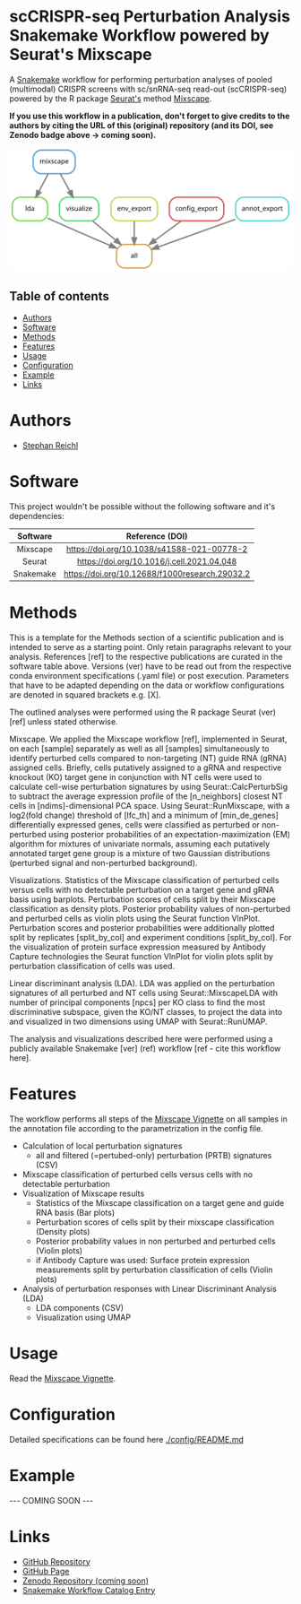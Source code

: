 # scCRISPR-seq Perturbation Analysis Snakemake Workflow powered by Seurat's Mixscape
A [Snakemake](https://snakemake.readthedocs.io/en/stable/) workflow for performing perturbation analyses of pooled (multimodal) CRISPR screens with sc/snRNA-seq read-out (scCRISPR-seq) powered by the R package [Seurat's](https://satijalab.org/seurat/index.html) method [Mixscape](https://satijalab.org/seurat/articles/mixscape_vignette.html).

**If you use this workflow in a publication, don't forget to give credits to the authors by citing the URL of this (original) repository (and its DOI, see Zenodo badge above -> coming soon).**

![Workflow Rulegraph](./workflow/dags/rulegraph.svg)

Table of contents
----------------
  * [Authors](#authors)
  * [Software](#software)
  * [Methods](#methods)
  * [Features](#features)
  * [Usage](#usage)
  * [Configuration](#configuration)
  * [Example](#example)
  * [Links](#links)

# Authors
- [Stephan Reichl](https://github.com/sreichl)


# Software
This project wouldn't be possible without the following software and it's dependencies:

| Software       | Reference (DOI)                                   |
| :------------: | :-----------------------------------------------: |
| Mixscape       | https://doi.org/10.1038/s41588-021-00778-2        |
| Seurat         | https://doi.org/10.1016/j.cell.2021.04.048        |
| Snakemake      | https://doi.org/10.12688/f1000research.29032.2    |

# Methods
This is a template for the Methods section of a scientific publication and is intended to serve as a starting point. Only retain paragraphs relevant to your analysis. References [ref] to the respective publications are curated in the software table above. Versions (ver) have to be read out from the respective conda environment specifications (.yaml file) or post execution. Parameters that have to be adapted depending on the data or workflow configurations are denoted in squared brackets e.g. [X].

The outlined analyses were performed using the R package Seurat (ver) [ref] unless stated otherwise.

Mixscape. We applied the Mixscape workflow [ref], implemented in Seurat, on each [sample] separately as well as all [samples] simultaneously to identify perturbed cells compared to non-targeting (NT) guide RNA (gRNA) assigned cells. Briefly, cells putatively assigned to a gRNA and respective knockout (KO) target gene in conjunction with NT cells were used to calculate cell-wise perturbation signatures by using Seurat::CalcPerturbSig to subtract the average expression profile of  the [n_neighbors] closest NT cells in [ndims]-dimensional PCA space. Using Seurat::RunMixscape, with a log2(fold change) threshold of [lfc_th] and a minimum of [min_de_genes] differentially expressed genes, cells were classified as perturbed or non-perturbed using posterior probabilities of an expectation-maximization (EM) algorithm for mixtures of univariate normals, assuming each putatively annotated target gene group is a mixture of two Gaussian distributions (perturbed signal and non-perturbed background). 

Visualizations. Statistics of the Mixscape classification of perturbed cells versus cells with no detectable perturbation on a target gene and gRNA basis using barplots. Perturbation scores of cells split by their Mixscape classification as density plots. Posterior probability values of non-perturbed and perturbed cells as violin plots using the Seurat function VlnPlot. Perturbation scores and posterior probabilities were additionally plotted split by replicates [split_by_col] and experiment conditions [split_by_col]. For the visualization of protein surface expression measured by Antibody Capture technologies the Seurat function VlnPlot for violin plots split by perturbation classification of cells was used.

Linear discriminant analysis (LDA). LDA was applied on the perturbation signatures of all perturbed and NT cells using Seurat::MixscapeLDA with number of principal components [npcs] per KO class to find the most discriminative subspace, given the KO/NT classes, to project the data into and visualized in two dimensions using UMAP with Seurat::RunUMAP.

The analysis and visualizations described here were performed using a publicly available Snakemake [ver] (ref) workflow [ref - cite this workflow here].

# Features
The workflow performs all steps of the [Mixscape Vignette](https://satijalab.org/seurat/articles/mixscape_vignette.html) on all samples in the annotation file according to the parametrization in the config file.
- Calculation of local perturbation signatures
  - all and filtered (=pertubed-only) perturbation (PRTB) signatures (CSV)
- Mixscape classification of perturbed cells versus cells with no detectable perturbation
- Visualization of Mixscape results
  - Statistics of the Mixscape classification on a target gene and guide RNA basis (Bar plots)
  - Perturbation scores of cells split by their mixscape classification (Density plots)
  - Posterior probability values in non perturbed and perturbed cells (Violin plots)
  - if Antibody Capture was used: Surface protein expression measurements split by perturbation classification of cells (Violin plots)
- Analysis of perturbation responses with Linear Discriminant Analysis (LDA)
  - LDA components (CSV)
  - Visualization using UMAP

# Usage
Read the [Mixscape Vignette](https://satijalab.org/seurat/articles/mixscape_vignette.html).

# Configuration
Detailed specifications can be found here [./config/README.md](./config/README.md)

# Example
--- COMING SOON ---

# Links
- [GitHub Repository](https://github.com/epigen/mixscape_seurat/)
- [GitHub Page](https://epigen.github.io/mixscape_seurat/)
- [Zenodo Repository (coming soon)]()
- [Snakemake Workflow Catalog Entry](https://snakemake.github.io/snakemake-workflow-catalog?usage=epigen/mixscape_seurat)

